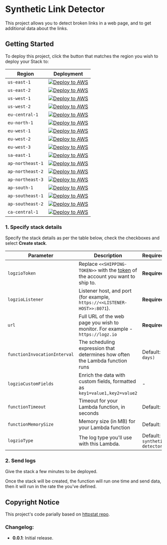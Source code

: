 # Synthetic Link Detector

This project allows you to detect broken links in a web page, and to get additional data about the links.


## Getting Started

To deploy this project, click the button that matches the region you wish to deploy your Stack to:

| Region           | Deployment                                                                                                                                                                                                                                                                                                                                                       |
|------------------|------------------------------------------------------------------------------------------------------------------------------------------------------------------------------------------------------------------------------------------------------------------------------------------------------------------------------------------------------------------|
| `us-east-1`      | [![Deploy to AWS](https://dytvr9ot2sszz.cloudfront.net/logz-docs/lights/LightS-button.png)](https://console.aws.amazon.com/cloudformation/home?region=us-east-1#/stacks/create/review?templateURL=https://logzio-aws-integrations-us-east-1.s3.amazonaws.com/synthetic-link-detector/0.0.1/sam-template.yaml&stackName=logzio-synthetic-link-detector)           | 
| `us-east-2`      | [![Deploy to AWS](https://dytvr9ot2sszz.cloudfront.net/logz-docs/lights/LightS-button.png)](https://console.aws.amazon.com/cloudformation/home?region=us-east-2#/stacks/create/review?templateURL=https://logzio-aws-integrations-us-east-2.s3.amazonaws.com/synthetic-link-detector/0.0.1/sam-template.yaml&stackName=logzio-synthetic-link-detector)           | 
| `us-west-1`      | [![Deploy to AWS](https://dytvr9ot2sszz.cloudfront.net/logz-docs/lights/LightS-button.png)](https://console.aws.amazon.com/cloudformation/home?region=us-west-1#/stacks/create/review?templateURL=https://logzio-aws-integrations-us-west-1.s3.amazonaws.com/synthetic-link-detector/0.0.1/sam-template.yaml&stackName=logzio-synthetic-link-detector)           | 
| `us-west-2`      | [![Deploy to AWS](https://dytvr9ot2sszz.cloudfront.net/logz-docs/lights/LightS-button.png)](https://console.aws.amazon.com/cloudformation/home?region=us-west-2#/stacks/create/review?templateURL=https://logzio-aws-integrations-us-west-2.s3.amazonaws.com/synthetic-link-detector/0.0.1/sam-template.yaml&stackName=logzio-synthetic-link-detector)           | 
| `eu-central-1`   | [![Deploy to AWS](https://dytvr9ot2sszz.cloudfront.net/logz-docs/lights/LightS-button.png)](https://console.aws.amazon.com/cloudformation/home?region=eu-central-1#/stacks/create/review?templateURL=https://logzio-aws-integrations-eu-central-1.s3.amazonaws.com/synthetic-link-detector/0.0.1/sam-template.yaml&stackName=logzio-synthetic-link-detector)     | 
| `eu-north-1`     | [![Deploy to AWS](https://dytvr9ot2sszz.cloudfront.net/logz-docs/lights/LightS-button.png)](https://console.aws.amazon.com/cloudformation/home?region=eu-north-1#/stacks/create/review?templateURL=https://logzio-aws-integrations-eu-north-1.s3.amazonaws.com/synthetic-link-detector/0.0.1/sam-template.yaml&stackName=logzio-synthetic-link-detector)         | 
| `eu-west-1`      | [![Deploy to AWS](https://dytvr9ot2sszz.cloudfront.net/logz-docs/lights/LightS-button.png)](https://console.aws.amazon.com/cloudformation/home?region=eu-west-1#/stacks/create/review?templateURL=https://logzio-aws-integrations-eu-west-1.s3.amazonaws.com/synthetic-link-detector/0.0.1/sam-template.yaml&stackName=logzio-synthetic-link-detector)           | 
| `eu-west-2`      | [![Deploy to AWS](https://dytvr9ot2sszz.cloudfront.net/logz-docs/lights/LightS-button.png)](https://console.aws.amazon.com/cloudformation/home?region=eu-west-2#/stacks/create/review?templateURL=https://logzio-aws-integrations-eu-west-2.s3.amazonaws.com/synthetic-link-detector/0.0.1/sam-template.yaml&stackName=logzio-synthetic-link-detector)           | 
| `eu-west-3`      | [![Deploy to AWS](https://dytvr9ot2sszz.cloudfront.net/logz-docs/lights/LightS-button.png)](https://console.aws.amazon.com/cloudformation/home?region=eu-west-3#/stacks/create/review?templateURL=https://logzio-aws-integrations-eu-west-3.s3.amazonaws.com/synthetic-link-detector/0.0.1/sam-template.yaml&stackName=logzio-synthetic-link-detector)           | 
| `sa-east-1`      | [![Deploy to AWS](https://dytvr9ot2sszz.cloudfront.net/logz-docs/lights/LightS-button.png)](https://console.aws.amazon.com/cloudformation/home?region=sa-east-1#/stacks/create/review?templateURL=https://logzio-aws-integrations-sa-east-1.s3.amazonaws.com/synthetic-link-detector/0.0.1/sam-template.yaml&stackName=logzio-synthetic-link-detector)           | 
| `ap-northeast-1` | [![Deploy to AWS](https://dytvr9ot2sszz.cloudfront.net/logz-docs/lights/LightS-button.png)](https://console.aws.amazon.com/cloudformation/home?region=ap-northeast-1#/stacks/create/review?templateURL=https://logzio-aws-integrations-ap-northeast-1.s3.amazonaws.com/synthetic-link-detector/0.0.1/sam-template.yaml&stackName=logzio-synthetic-link-detector) | 
| `ap-northeast-2` | [![Deploy to AWS](https://dytvr9ot2sszz.cloudfront.net/logz-docs/lights/LightS-button.png)](https://console.aws.amazon.com/cloudformation/home?region=ap-northeast-2#/stacks/create/review?templateURL=https://logzio-aws-integrations-ap-northeast-2.s3.amazonaws.com/synthetic-link-detector/0.0.1/sam-template.yaml&stackName=logzio-synthetic-link-detector) | 
| `ap-northeast-3` | [![Deploy to AWS](https://dytvr9ot2sszz.cloudfront.net/logz-docs/lights/LightS-button.png)](https://console.aws.amazon.com/cloudformation/home?region=ap-northeast-3#/stacks/create/review?templateURL=https://logzio-aws-integrations-ap-northeast-3.s3.amazonaws.com/synthetic-link-detector/0.0.1/sam-template.yaml&stackName=logzio-synthetic-link-detector) | 
| `ap-south-1`     | [![Deploy to AWS](https://dytvr9ot2sszz.cloudfront.net/logz-docs/lights/LightS-button.png)](https://console.aws.amazon.com/cloudformation/home?region=ap-south-1#/stacks/create/review?templateURL=https://logzio-aws-integrations-ap-south-1.s3.amazonaws.com/synthetic-link-detector/0.0.1/sam-template.yaml&stackName=logzio-synthetic-link-detector)         | 
| `ap-southeast-1` | [![Deploy to AWS](https://dytvr9ot2sszz.cloudfront.net/logz-docs/lights/LightS-button.png)](https://console.aws.amazon.com/cloudformation/home?region=ap-southeast-1#/stacks/create/review?templateURL=https://logzio-aws-integrations-ap-southeast-1.s3.amazonaws.com/synthetic-link-detector/0.0.1/sam-template.yaml&stackName=logzio-synthetic-link-detector) | 
| `ap-southeast-2` | [![Deploy to AWS](https://dytvr9ot2sszz.cloudfront.net/logz-docs/lights/LightS-button.png)](https://console.aws.amazon.com/cloudformation/home?region=ap-southeast-2#/stacks/create/review?templateURL=https://logzio-aws-integrations-ap-southeast-2.s3.amazonaws.com/synthetic-link-detector/0.0.1/sam-template.yaml&stackName=logzio-synthetic-link-detector) | 
| `ca-central-1`   | [![Deploy to AWS](https://dytvr9ot2sszz.cloudfront.net/logz-docs/lights/LightS-button.png)](https://console.aws.amazon.com/cloudformation/home?region=ca-central-1#/stacks/create/review?templateURL=https://logzio-aws-integrations-ca-central-1.s3.amazonaws.com/synthetic-link-detector/0.0.1/sam-template.yaml&stackName=logzio-synthetic-link-detector)     |

### 1. Specify stack details

Specify the stack details as per the table below, check the checkboxes and select **Create stack**.

| Parameter                    | Description                                                                                                                         | Required/Default                    |
|------------------------------|-------------------------------------------------------------------------------------------------------------------------------------|-------------------------------------|
| `logzioToken`                | Replace `<<SHIPPING-TOKEN>>` with the [token](https://app.logz.io/#/dashboard/settings/general) of the account you want to ship to. | **Required**                        |
| `logzioListener`             | Listener host, and port (for example, `https://<<LISTENER-HOST>>:8071`).                                                            | **Required**                        |
| `url`                        | Full URL of the web page you wish to monitor. For example - `https://logz.io`                                                       | **Required**                        |
| `functionInvocationInterval` | The scheduling expression that determines how often the Lambda function runs                                                        | Default: `rate(1 days)`             |
| `logzioCustomFields`         | Enrich the data with custom fields, formatted as `key1=value1,key2=value2`                                                          | -                                   |
| `functionTimeout`            | Timeout for your Lambda function, in seconds                                                                                        | Default: `60`                       |
| `functionMemorySize`         | Memory size (in MB) for your Lambda function                                                                                        | Default: `512`                      |
| `logzioType`                 | The log type you'll use with this Lambda.                                                                                           | Default: `synthetic-links-detector` |

### 2. Send logs

Give the stack a few minutes to be deployed.

Once the stack will be created, the function will run one time and send data, then it will run in the rate the you've defined.

## Copyright Notice

This project's code parially based on [httpstat repo](https://github.com/davecheney/httpstat).

### Changelog:

- **0.0.1**: Initial release.